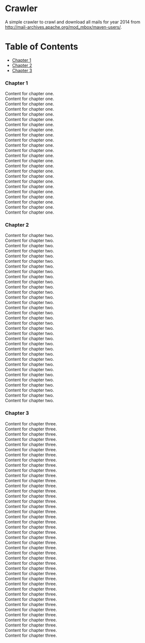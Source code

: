 # Crawler
A simple crawler to crawl and download all mails for year 2014 from http://mail-archives.apache.org/mod_mbox/maven-users/.


# Table of Contents
  * [Chapter 1](#chapter-1)
  * [Chapter 2](#chapter-2)
  * [Chapter 3](#chapter-3)


### Chapter 1 <a id="chapter-1"></a>

Content for chapter one.<br>
Content for chapter one.<br>
Content for chapter one.<br>
Content for chapter one.<br>
Content for chapter one.<br>
Content for chapter one.<br>
Content for chapter one.<br>
Content for chapter one.<br>
Content for chapter one.<br>
Content for chapter one.<br>
Content for chapter one.<br>
Content for chapter one.<br>
Content for chapter one.<br>
Content for chapter one.<br>
Content for chapter one.<br>
Content for chapter one.<br>
Content for chapter one.<br>
Content for chapter one.<br>
Content for chapter one.<br>
Content for chapter one.<br>
Content for chapter one.<br>
Content for chapter one.<br>
Content for chapter one.<br>
Content for chapter one.<br>

### Chapter 2 <a id="chapter-2"></a>

Content for chapter two.<br>
Content for chapter two.<br>
Content for chapter two.<br>
Content for chapter two.<br>
Content for chapter two.<br>
Content for chapter two.<br>
Content for chapter two.<br>
Content for chapter two.<br>
Content for chapter two.<br>
Content for chapter two.<br>
Content for chapter two.<br>
Content for chapter two.<br>
Content for chapter two.<br>
Content for chapter two.<br>
Content for chapter two.<br>
Content for chapter two.<br>
Content for chapter two.<br>
Content for chapter two.<br>
Content for chapter two.<br>
Content for chapter two.<br>
Content for chapter two.<br>
Content for chapter two.<br>
Content for chapter two.<br>
Content for chapter two.<br>
Content for chapter two.<br>
Content for chapter two.<br>
Content for chapter two.<br>
Content for chapter two.<br>
Content for chapter two.<br>
Content for chapter two.<br>
Content for chapter two.<br>
Content for chapter two.<br>
Content for chapter two.<br>

### Chapter 3 <a id="chapter-3"></a>

Content for chapter three.<br>
Content for chapter three.<br>
Content for chapter three.<br>
Content for chapter three.<br>
Content for chapter three.<br>
Content for chapter three.<br>
Content for chapter three.<br>
Content for chapter three.<br>
Content for chapter three.<br>
Content for chapter three.<br>
Content for chapter three.<br>
Content for chapter three.<br>
Content for chapter three.<br>
Content for chapter three.<br>
Content for chapter three.<br>
Content for chapter three.<br>
Content for chapter three.<br>
Content for chapter three.<br>
Content for chapter three.<br>
Content for chapter three.<br>
Content for chapter three.<br>
Content for chapter three.<br>
Content for chapter three.<br>
Content for chapter three.<br>
Content for chapter three.<br>
Content for chapter three.<br>
Content for chapter three.<br>
Content for chapter three.<br>
Content for chapter three.<br>
Content for chapter three.<br>
Content for chapter three.<br>
Content for chapter three.<br>
Content for chapter three.<br>
Content for chapter three.<br>
Content for chapter three.<br>
Content for chapter three.<br>
Content for chapter three.<br>
Content for chapter three.<br>
Content for chapter three.<br>
Content for chapter three.<br>
Content for chapter three.<br>
Content for chapter three.<br>
